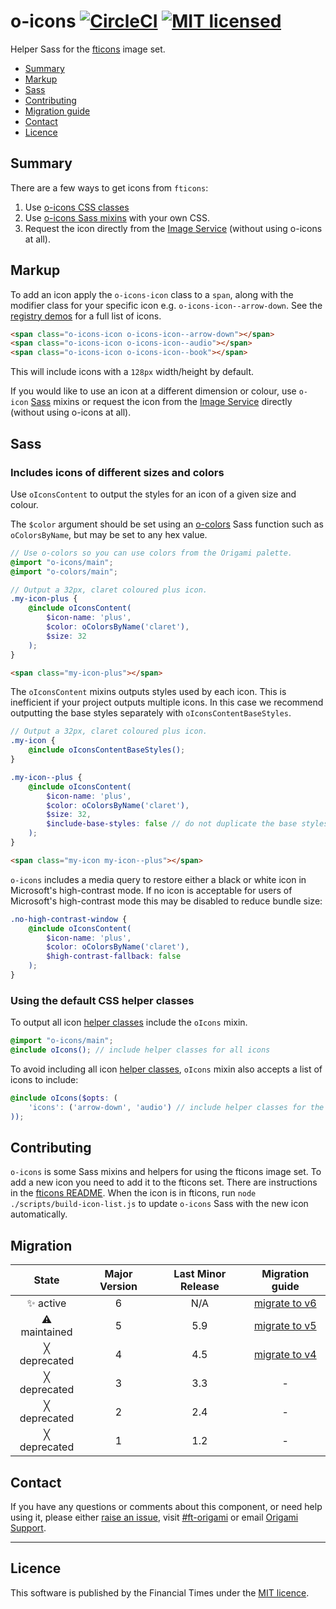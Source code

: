 # o-icons [![CircleCI](https://circleci.com/gh/Financial-Times/o-icons.svg?style=shield&circle-token=cf2a28827a03270506ee12ca8dfd0c233709b1a7)](https://circleci.com/gh/Financial-Times/o-icons) [![MIT licensed](https://img.shields.io/badge/license-MIT-blue.svg)](#licence)

Helper Sass for the [fticons](http://registry.origami.ft.com/components/fticons) image set.

- [Summary](#summary)
- [Markup](#markup)
- [Sass](#sass)
- [Contributing](#contributing)
- [Migration guide](#migration)
- [Contact](#contact)
- [Licence](#licence)

## Summary

There are a few ways to get icons from `fticons`:

1. Use [o-icons CSS classes](#markup)
2. Use [o-icons Sass mixins](#sass) with your own CSS.
3. Request the icon directly from the [Image Service](https://www.ft.com/__origami/service/image/v2/docs/url-builder?url=fticon-v1%3Aarrow-down&preview=true) (without using o-icons at all).


## Markup

To add an icon apply the `o-icons-icon` class to a `span`, along with the modifier class for your specific icon e.g. `o-icons-icon--arrow-down`. See the [registry demos](https://registry.origami.ft.com/components/o-icons) for a full list of icons.

```html
<span class="o-icons-icon o-icons-icon--arrow-down"></span>
<span class="o-icons-icon o-icons-icon--audio"></span>
<span class="o-icons-icon o-icons-icon--book"></span>
```

This will include icons with a `128px` width/height by default.

If you would like to use an icon at a different dimension or colour, use `o-icon` [Sass](#sass) mixins or request the icon from the [Image Service](https://www.ft.com/__origami/service/image/v2/docs/url-builder?url=fticon-v1%3Aarrow-down&preview=true) directly (without using o-icons at all).

## Sass

### Includes icons of different sizes and colors

Use `oIconsContent` to output the styles for an icon of a given size and colour.

The `$color` argument should be set using an [o-colors](https://registry.origami.ft.com/components/o-colors) Sass function such as `oColorsByName`, but may be set to any hex value.

```scss
// Use o-colors so you can use colors from the Origami palette.
@import "o-icons/main";
@import "o-colors/main";

// Output a 32px, claret coloured plus icon.
.my-icon-plus {
	@include oIconsContent(
		$icon-name: 'plus',
		$color: oColorsByName('claret'),
		$size: 32
	);
}
```

```html
<span class="my-icon-plus"></span>
```

The `oIconsContent` mixins outputs styles used by each icon. This is inefficient if your project outputs multiple icons. In this case we recommend outputting the base styles separately with `oIconsContentBaseStyles`.

```scss
// Output a 32px, claret coloured plus icon.
.my-icon {
	@include oIconsContentBaseStyles();
}

.my-icon--plus {
	@include oIconsContent(
		$icon-name: 'plus',
		$color: oColorsByName('claret'),
		$size: 32,
		$include-base-styles: false // do not duplicate the base styles
	);
}
```

```html
<span class="my-icon my-icon--plus"></span>
```

`o-icons` includes a media query to restore either a black or white icon in Microsoft's high-contrast mode. If no icon is acceptable for users of Microsoft's high-contrast mode this may be disabled to reduce bundle size:

```scss
.no-high-contrast-window {
	@include oIconsContent(
		$icon-name: 'plus',
		$color: oColorsByName('claret'),
		$high-contrast-fallback: false
	);
}
```

### Using the default CSS helper classes

To output all icon [helper classes](#markup) include the `oIcons` mixin.
```scss
@import "o-icons/main";
@include oIcons(); // include helper classes for all icons
```

To avoid including all icon [helper classes](#markup), `oIcons` mixin also accepts a list of icons to include:
```scss
@include oIcons($opts: (
	'icons': ('arrow-down', 'audio') // include helper classes for the arrow-down and audio icons
));
```

## Contributing

`o-icons` is some Sass mixins and helpers for using the fticons image set. To add a new icon you need to add it to the fticons set. There are instructions in the [fticons README](http://github.com/financial-times/fticon). When the icon is in fticons, run `node ./scripts/build-icon-list.js` to update `o-icons` Sass with the new icon automatically.

## Migration

State | Major Version | Last Minor Release | Migration guide |
:---: | :---: | :---: | :---:
✨ active | 6 | N/A  | [migrate to v6](MIGRATION.md#migrating-from-v5-to-v6) |
⚠ maintained | 5 | 5.9  | [migrate to v5](MIGRATION.md#migrating-from-v4-to-v5) |
╳ deprecated | 4 | 4.5  | [migrate to v4](MIGRATION.md#migrating-from-v3-to-v4) |
╳ deprecated | 3 | 3.3 | - |
╳ deprecated | 2 | 2.4 | - |
╳ deprecated | 1 | 1.2 | - |

## Contact

If you have any questions or comments about this component, or need help using it, please either [raise an issue](https://github.com/Financial-Times/o-icons/issues), visit [#ft-origami](https://financialtimes.slack.com/messages/ft-origami/) or email [Origami Support](mailto:origami-support@ft.com).


----

## Licence

This software is published by the Financial Times under the [MIT licence](http://opensource.org/licenses/MIT).
